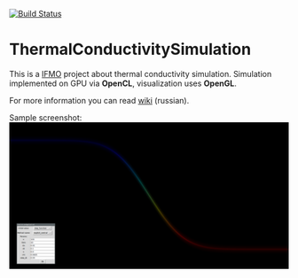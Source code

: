 [![Build Status](https://travis-ci.org/PolarNick239/ThermalConductivitySimulation.svg)](https://travis-ci.org/PolarNick239/ThermalConductivitySimulation)
# ThermalConductivitySimulation

This is a [IFMO](http://www.ifmo.ru/) project about thermal conductivity simulation.
Simulation implemented on GPU via **OpenCL**, visualization uses **OpenGL**.

For more information you can read [wiki](https://github.com/PolarNick239/ThermalConductivitySimulation/wiki) (russian).

Sample screenshot:
![Screenshot](data/simulation_screen.png)
